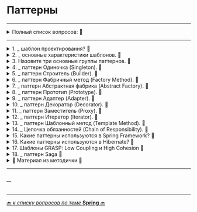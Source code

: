 # Паттерны

---

<details>
        <summary>Полный список вопросов: 🔽</summary>


1. Что такое «шаблон проектирования»?
2. Назовите основные характеристики шаблонов.
3. Назовите три основные группы паттернов.
4. Расскажите про паттерн Одиночка (Singleton).
5. Расскажите про паттерн Строитель (Builder).
6. Расскажите про паттерн Фабричный метод (Factory Method).
7. Расскажите про паттерн Абстрактная фабрика (Abstract Factory).
8. Расскажите про паттерн Прототип (Prototype).
9. Расскажите про паттерн Адаптер (Adapter).
10. Расскажите про паттерн Декоратор (Decorator).
11. Расскажите про паттерн Заместитель (Proxy).
12. Расскажите про паттерн Итератор (Iterator).
13. Расскажите про паттерн Шаблонный метод (Template Method).
14. Расскажите про паттерн Цепочка обязанностей (Chain of Responsibility).
15. Какие паттерны используются в Spring Framework?
16. Какие паттерны используются в Hibernate?
17. Шаблоны GRASP: Low Coupling (низкая связанность) и High Cohesion (высокая сплоченность)
18. Расскажите про паттерн Saga

---

</details>

---



<details>
        <summary>1. _ шаблон проектирования? 🔽</summary>

---
## Что такое «шаблон проектирования»?


---
</details>



<details>
        <summary>2. _ основные характеристики шаблонов. 🔽</summary>

---
## Назовите основные характеристики шаблонов.


---
</details>



<details>
        <summary>3. Назовите три основные группы паттернов. 🔽</summary>

---
## Назовите три основные группы паттернов.


---
</details>



<details>
        <summary>4. _ паттерн Одиночка (Singleton). 🔽</summary>

---
## Расскажите про паттерн Одиночка (Singleton).


---
</details>



<details>
        <summary>5. _ паттерн Строитель (Builder). 🔽</summary>

---
## Расскажите про паттерн Строитель (Builder).


---
</details>



<details>
        <summary>6. _ паттерн Фабричный метод (Factory Method). 🔽</summary>

---
## Расскажите про паттерн Фабричный метод (Factory Method).


---
</details>



<details>
        <summary>7. _ паттерн Абстрактная фабрика (Abstract Factory). 🔽</summary>

---
## Расскажите про паттерн Абстрактная фабрика (Abstract Factory).


---
</details>



<details>
        <summary>8. _ паттерн Прототип (Prototype). 🔽</summary>

---
## Расскажите про паттерн Прототип (Prototype).


---
</details>



<details>
        <summary>9. _ паттерн Адаптер (Adapter). 🔽</summary>

---
## описание


---
</details>



<details>
        <summary>10. _ паттерн Декоратор (Decorator). 🔽</summary>

---
## описание


---
</details>



<details>
        <summary>11. _ паттерн Заместитель (Proxy). 🔽</summary>

---
## описание


---
</details>



<details>
        <summary>12. _ паттерн Итератор (Iterator). 🔽</summary>

---
## описание


---
</details>



<details>
        <summary>13. _ паттерн Шаблонный метод (Template Method). 🔽</summary>

---
## описание


---
</details>



<details>
        <summary>14. _ Цепочка обязанностей (Chain of Responsibility). 🔽</summary>

---
## описание


---
</details>



<details>
        <summary>15. Какие паттерны используются в Spring Framework? 🔽</summary>

---
## описание


---
</details>



<details>
        <summary>16. Какие паттерны используются в Hibernate? 🔽</summary>

---
## описание


---
</details>



<details>
        <summary>17. Шаблоны GRASP: Low Coupling и High Cohesion  🔽</summary>

---
## Шаблоны `GRASP`: `Low Coupling` (низкая связанность) и `High Cohesion` (высокая сплоченность)


---
</details>



<details>
        <summary>18. _ паттерн Saga 🔽</summary>

---
## Расскажите про паттерн `Saga`


---
</details>



<details>
        <summary>📝 Материал из методички 🔽</summary>


</details>

---
###### __

---

[🔙 _к списку вопросов по теме_ **Spring** 🔙](/ITM/ITM06_Spring/Spring.md)
